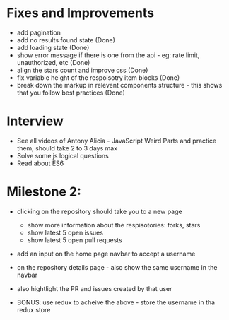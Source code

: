 # Fixes and Improvements

- add pagination
- add no results found state (Done)
- add loading state (Done)
- show error message if there is one from the api - eg: rate limit, unauthorized, etc (Done)
- align the stars count and improve css (Done)
- fix variable height of the respoisotry item blocks (Done)
- break down the markup in relevent components structure - this shows that you follow best practices (Done)


# Interview

- See all videos of Antony Alicia - JavaScript Weird Parts and practice them, should take 2 to 3 days max
- Solve some js logical questions
- Read about ES6


# Milestone 2: 

- clicking on the repository should take you to a new page
    - show more information about the respisotories: forks, stars
    - show latest 5 open issues
    - show latest 5 open pull requests

- add an input on the home page navbar to accept a username
- on the repository details page - also show the same username in the navbar
- also hightlight the PR and issues created by that user
- BONUS: use redux to acheive the above - store the username in tha redux store